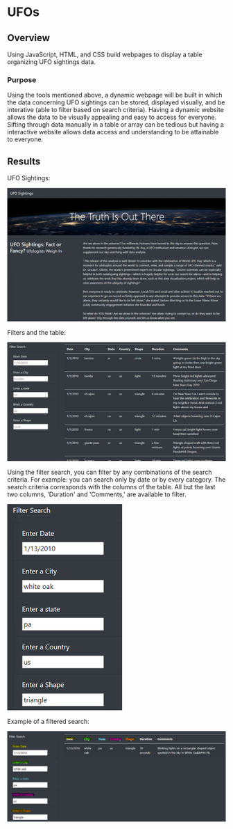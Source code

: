 # UFOs

## Overview

Using JavaScript, HTML, and CSS build webpages to display a table organizing UFO sightings data.

### Purpose

Using the tools mentioned above, a dynamic webpage will be built in which the data concerning UFO sightings can be stored, displayed visually, and be interative (able to filter based on search criteria). Having a dynamic website allows the data to be visually appealing and easy to access for everyone. Sifting through data manually in a table or array can be tedious but having a interactive website allows data access and understanding to be attainable to everyone.

## Results

UFO Sightings:

![static/images/we.png](static/images/we.png)

Filters and the table:

![static/images/b.png](static/images/b.png)

Using the filter search, you can filter by any combinations of the search criteria. For example: you can search only by date or by every category. The search criteria corresponds with the columns of the table. All but the last two columns, 'Duration' and 'Comments,' are available to filter. 

![static/images/f.png](static/images/f.png)

Example of a filtered search:

![static/images/filter_search.png](static/images/filter_search.png)


